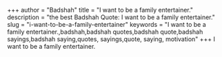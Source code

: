 +++
author = "Badshah"
title = "I want to be a family entertainer."
description = "the best Badshah Quote: I want to be a family entertainer."
slug = "i-want-to-be-a-family-entertainer"
keywords = "I want to be a family entertainer.,badshah,badshah quotes,badshah quote,badshah sayings,badshah saying,quotes, sayings,quote, saying, motivation"
+++
I want to be a family entertainer.
